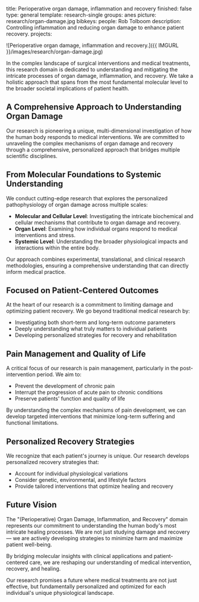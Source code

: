 title: Perioperative organ damage, inflammation and recovery
finished: false
type: general
template: research-single
groups: anes
picture: research/organ-damage.jpg
bibkeys: 
people: Rob Tolboom
description: Controlling inflammation and reducing organ damage to enhance patient recovery.
projects: 

![Perioperative organ damage, inflammation and recovery.]({{ IMGURL }}/images/research/organ-damage.jpg) 


In the complex landscape of surgical interventions and medical treatments, this research domain is dedicated to understanding and mitigating the intricate processes of organ damage, inflammation, and recovery. We take a holistic approach that spans from the most fundamental molecular level to the broader societal implications of patient health.

## A Comprehensive Approach to Understanding Organ Damage

Our research is pioneering a unique, multi-dimensional investigation of how the human body responds to medical interventions. We are committed to unraveling the complex mechanisms of organ damage and recovery through a comprehensive, personalized approach that bridges multiple scientific disciplines.

## From Molecular Foundations to Systemic Understanding

We conduct cutting-edge research that explores the personalized pathophysiology of organ damage across multiple scales:

- **Molecular and Cellular Level**: Investigating the intricate biochemical and cellular mechanisms that contribute to organ damage and recovery.
- **Organ Level**: Examining how individual organs respond to medical interventions and stress.
- **Systemic Level**: Understanding the broader physiological impacts and interactions within the entire body.

Our approach combines experimental, translational, and clinical research methodologies, ensuring a comprehensive understanding that can directly inform medical practice.

## Focused on Patient-Centered Outcomes

At the heart of our research is a commitment to limiting damage and optimizing patient recovery. We go beyond traditional medical research by:

- Investigating both short-term and long-term outcome parameters
- Deeply understanding what truly matters to individual patients
- Developing personalized strategies for recovery and rehabilitation

## Pain Management and Quality of Life

A critical focus of our research is pain management, particularly in the post-intervention period. We aim to:

- Prevent the development of chronic pain
- Interrupt the progression of acute pain to chronic conditions
- Preserve patients' function and quality of life

By understanding the complex mechanisms of pain development, we can develop targeted interventions that minimize long-term suffering and functional limitations.

## Personalized Recovery Strategies

We recognize that each patient's journey is unique. Our research develops personalized recovery strategies that:

- Account for individual physiological variations
- Consider genetic, environmental, and lifestyle factors
- Provide tailored interventions that optimize healing and recovery

## Future Vision

The "(Perioperative) Organ Damage, Inflammation, and Recovery" domain represents our commitment to understanding the human body's most intricate healing processes. We are not just studying damage and recovery — we are actively developing strategies to minimize harm and maximize patient well-being.

By bridging molecular insights with clinical applications and patient-centered care, we are reshaping our understanding of medical intervention, recovery, and healing.

Our research promises a future where medical treatments are not just effective, but fundamentally personalized and optimized for each individual's unique physiological landscape.